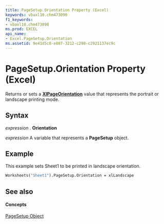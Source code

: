 ```yaml
---
title: PageSetup.Orientation Property (Excel)
keywords: vbaxl10.chm473090
f1_keywords:
- vbaxl10.chm473090
ms.prod: EXCEL
api_name:
- Excel.PageSetup.Orientation
ms.assetid: 9e41d5c8-e887-3212-c298-c2921137ec9c
---
```



# PageSetup.Orientation Property (Excel)

Returns or sets a  **[XlPageOrientation](xlpageorientation-enumeration-excel.md)** value that represents the portrait or landscape printing mode.


## Syntax

 _expression_ . **Orientation**

 _expression_ A variable that represents a **PageSetup** object.


## Example

This example sets Sheet1 to be printed in landscape orientation.


```vb
Worksheets("Sheet1").PageSetup.Orientation = xlLandscape
```


## See also


#### Concepts


[PageSetup Object](pagesetup-object-excel.md)

